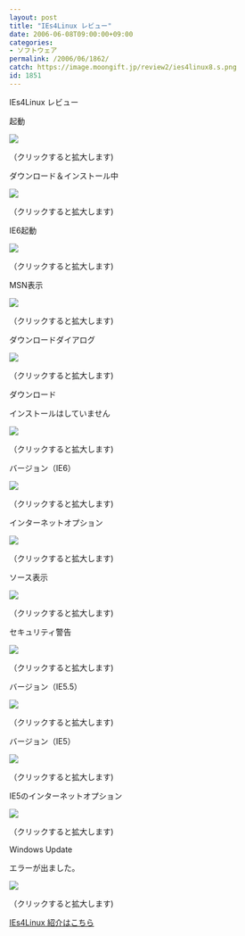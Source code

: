 ```yaml
---
layout: post
title: "IEs4Linux レビュー"
date: 2006-06-08T09:00:00+09:00
categories:
- ソフトウェア
permalink: /2006/06/1862/
catch: https://image.moongift.jp/review2/ies4linux8.s.png
id: 1851
---
```

IEs4Linux レビュー  
<!--more-->

起動

  

[![](https://image.moongift.jp/review2/ies4linux1.s.png)](https://image.moongift.jp/review2/ies4linux1.png)  
  
（クリックすると拡大します)

  

ダウンロード＆インストール中

  

[![](https://image.moongift.jp/review2/ies4linux2.s.png)](https://image.moongift.jp/review2/ies4linux2.png)  
  
（クリックすると拡大します)

  

IE6起動

  

[![](https://image.moongift.jp/review2/ies4linux3.s.png)](https://image.moongift.jp/review2/ies4linux3.png)  
  
（クリックすると拡大します)

  

MSN表示

  

[![](https://image.moongift.jp/review2/ies4linux4.s.png)](https://image.moongift.jp/review2/ies4linux4.png)  
  
（クリックすると拡大します)

  

ダウンロードダイアログ

  

[![](https://image.moongift.jp/review2/ies4linux5.s.png)](https://image.moongift.jp/review2/ies4linux5.png)  
  
（クリックすると拡大します)

  

ダウンロード

  

インストールはしていません

  

[![](https://image.moongift.jp/review2/ies4linux6.s.png)](https://image.moongift.jp/review2/ies4linux6.png)  
  
（クリックすると拡大します)

  

バージョン（IE6）

  

[![](https://image.moongift.jp/review2/ies4linux7.s.png)](https://image.moongift.jp/review2/ies4linux7.png)  
  
（クリックすると拡大します)

  

インターネットオプション

  

[![](https://image.moongift.jp/review2/ies4linux8.s.png)](https://image.moongift.jp/review2/ies4linux8.png)  
  
（クリックすると拡大します)

  

ソース表示

  

[![](https://image.moongift.jp/review2/ies4linux9.s.png)](https://image.moongift.jp/review2/ies4linux9.png)  
  
（クリックすると拡大します)

  

セキュリティ警告

  

[![](https://image.moongift.jp/review2/ies4linux10.s.png)](https://image.moongift.jp/review2/ies4linux10.png)  
  
（クリックすると拡大します)

  

バージョン（IE5.5）

  

[![](https://image.moongift.jp/review2/ies4linux11.s.png)](https://image.moongift.jp/review2/ies4linux11.png)  
  
（クリックすると拡大します)

  

バージョン（IE5）

  

  

[![](https://image.moongift.jp/review2/ies4linux12.s.png)](https://image.moongift.jp/review2/ies4linux12.png)  
  
（クリックすると拡大します)

  

IE5のインターネットオプション

  

[![](https://image.moongift.jp/review2/ies4linux13.s.png)](https://image.moongift.jp/review2/ies4linux13.png)  
  
（クリックすると拡大します)

  

Windows Update

  

エラーが出ました。

  

[![](https://image.moongift.jp/review2/ies4linux14.s.png)](https://image.moongift.jp/review2/ies4linux14.png)  
  
（クリックすると拡大します)

  

[IEs4Linux 紹介はこちら](http://oss.moongift.jp/intro/i-1861.html)

